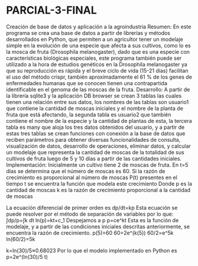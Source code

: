 # PARCIAL-3-FINAL
Creación de base de datos y aplicación a la agroindustria 
Resumen:
En este programa se crea una base de datos a partir de librerías y métodos desarrollados en Python, que permiten a un agricultor tener un modelaje simple en la evolución de una especie que afecta a sus cultivos, como lo es la mosca de fruta (Drosophila melanogaster),
dado que es una especie con características biológicas especiales, este programa también puede ser utilizado a la hora de estudios genéticos en la Drosophila melanogaster ya que su reproducción es rápida y el breve ciclo de vida (15-21 días) facilitan el uso del método crispr, también aproximadamente el 61 % de los genes de enfermedades humanas que se conocen tienen una contrapartida identificable en el genoma de las moscas de la fruta.
Desarrollo:
A partir de la librería sqlite3 y la aplicación DB browser se crean 3 tablas las cuales tienen una relación entre sus datos, los nombres de las tablas son usuario1 que contiene la cantidad de moscas iniciales y el nombre de la planta de fruta que está afectando, la segunda tabla es usuario2 que también contiene el nombre de la especie y la cantidad de plantas de esta, la tercera tabla es many que aloja los tres datos obtenidos del usuario, y a partir de estas tres tablas se crean funciones con conexión a la base de datos que reciben parámetros para obtener diversas funcionalidades de consulta, visualización de  datos, desarrollo de operaciones, eliminar datos, y calcular un modelaje que representa la cantidad de moscas de la totalidad de sus cultivos de fruta luego de 5 y 10 días a partir de las cantidades iniciales.
Implementación:
Inicialmente un cultivo tiene 2 de moscas de fruta. En t=5 días se determina que el número de moscas es 60. Si la razón de crecimiento es proporcional al número de moscas P(t) presentes en el tiempo t se encuentra la función que modela este crecimiento
Donde p es la cantidad de moscas 
k es la razón de crecimiento proporcional a la cantidad de moscas 

La ecuación diferencial de primer orden es 
dp/dt=kp
Esta ecuación se puede resolver por el método de separación de variables por lo que: 
∫dp/p=∫k dt
ln⁡(p)=kt+c_1
Despejamos a p 
p=ce^kt
Esta es la función de modelaje, y a partir de las condiciones iniciales descritas anteriormente, se encuentra la razón de crecimiento. 
p(5)=60
60=2e^(k(5))
60/2=e^5k
ln⁡(60/2)=5k

k=ln⁡(30)/5≈0.68023
Por lo que el modelo implementado en Python es 
p=2e^(ln⁡(30)/5 t)
